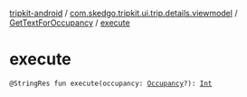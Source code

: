 [tripkit-android](../../index.md) / [com.skedgo.tripkit.ui.trip.details.viewmodel](../index.md) / [GetTextForOccupancy](index.md) / [execute](./execute.md)

# execute

`@StringRes fun execute(occupancy: `[`Occupancy`](../../com.skedgo.tripkit.routing/-occupancy/index.md)`?): `[`Int`](https://kotlinlang.org/api/latest/jvm/stdlib/kotlin/-int/index.html)